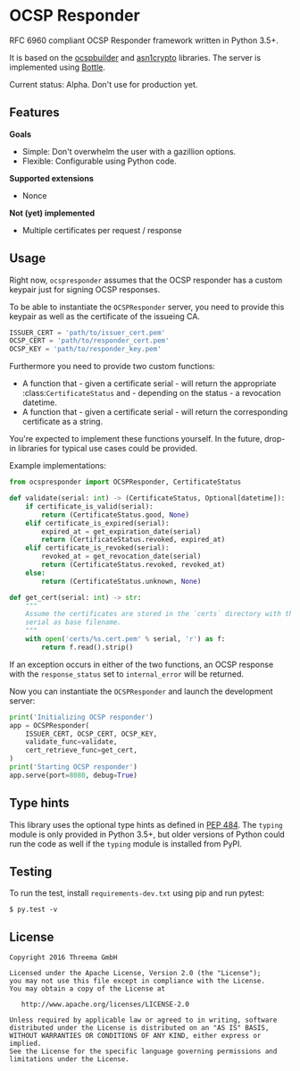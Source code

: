 # OCSP Responder

RFC 6960 compliant OCSP Responder framework written in Python 3.5+.

It is based on the [ocspbuilder][1] and [asn1crypto][2] libraries. The server
is implemented using [Bottle][3].

Current status: Alpha. Don't use for production yet.


## Features

**Goals**

- Simple: Don't overwhelm the user with a gazillion options.
- Flexible: Configurable using Python code.

**Supported extensions**

- Nonce

**Not (yet) implemented**

- Multiple certificates per request / response


## Usage

Right now, `ocspresponder` assumes that the OCSP responder has a custom keypair
just for signing OCSP responses.

To be able to instantiate the `OCSPResponder` server, you need to provide this
keypair as well as the certificate of the issueing CA.

```python
ISSUER_CERT = 'path/to/issuer_cert.pem'
OCSP_CERT = 'path/to/responder_cert.pem'
OCSP_KEY = 'path/to/responder_key.pem'
```

Furthermore you need to provide two custom functions:

- A function that - given a certificate serial - will return the appropriate
  :class:`CertificateStatus` and - depending on the status - a revocation
  datetime.
- A function that - given a certificate serial - will return the corresponding
  certificate as a string.

You're expected to implement these functions yourself. In the future, drop-in
libraries for typical use cases could be provided.

Example implementations:

```python
from ocspresponder import OCSPResponder, CertificateStatus

def validate(serial: int) -> (CertificateStatus, Optional[datetime]):
    if certificate_is_valid(serial):
        return (CertificateStatus.good, None)
    elif certificate_is_expired(serial):
        expired_at = get_expiration_date(serial)
        return (CertificateStatus.revoked, expired_at)
    elif certificate_is_revoked(serial):
        revoked_at = get_revocation_date(serial)
        return (CertificateStatus.revoked, revoked_at)
    else:
        return (CertificateStatus.unknown, None)

def get_cert(serial: int) -> str:
    """
    Assume the certificates are stored in the `certs` directory with the
    serial as base filename.
    """
    with open('certs/%s.cert.pem' % serial, 'r') as f:
        return f.read().strip()
```

If an exception occurs in either of the two functions, an OCSP response with
the `response_status` set to `internal_error` will be returned.

Now you can instantiate the `OCSPResponder` and launch the development server:

```python
print('Initializing OCSP responder')
app = OCSPResponder(
    ISSUER_CERT, OCSP_CERT, OCSP_KEY,
    validate_func=validate,
    cert_retrieve_func=get_cert,
)
print('Starting OCSP responder')
app.serve(port=8080, debug=True)
```


## Type hints

This library uses the optional type hints as defined in [PEP 484][4]. The `typing`
module is only provided in Python 3.5+, but older versions of Python could run
the code as well if the `typing` module is installed from PyPI.


## Testing

To run the test, install `requirements-dev.txt` using pip and run pytest:

    $ py.test -v


## License

    Copyright 2016 Threema GmbH

    Licensed under the Apache License, Version 2.0 (the "License");
    you may not use this file except in compliance with the License.
    You may obtain a copy of the License at

       http://www.apache.org/licenses/LICENSE-2.0

    Unless required by applicable law or agreed to in writing, software
    distributed under the License is distributed on an "AS IS" BASIS,
    WITHOUT WARRANTIES OR CONDITIONS OF ANY KIND, either express or implied.
    See the License for the specific language governing permissions and
    limitations under the License.


[1]: https://github.com/wbond/ocspbuilder
[2]: https://github.com/wbond/asn1crypto
[3]: http://bottlepy.org/docs/dev/index.html
[4]: https://www.python.org/dev/peps/pep-0484/
